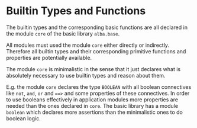 # Builtin Types and Functions

The builtin types and the corresponding basic functions are all declared in
the module `core` of the basic library `alba.base`.

All modules must used the module `core` either directly or
indirectly. Therefore all builtin types and their corresponding primitive
functions and properties are potentially available.

The module `core` is minimalistic in the sense that it just declares what is
absolutely necessary to use builtin types and reason about them.

E.g. the module `core` declares the type `BOOLEAN` with all boolean
connectives like `not`, `and`, `or` and `==>` and some properties of these
connectives. In order to use booleans effectively in application modules more
properties are needed than the ones declared in `core`. The basic library has
a module `boolean` which declares more assertions than the minimalistic ones
to do boolean logic.





<!--
Local Variables:
mode: outline
coding: iso-latin-1
outline-regexp: "#+"
End:
-->
